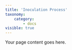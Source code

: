 ```yaml
---
title: 'Inoculation Process'
taxonomy:
    category:
        - docs
visible: true
---
```


Your page content goes here.